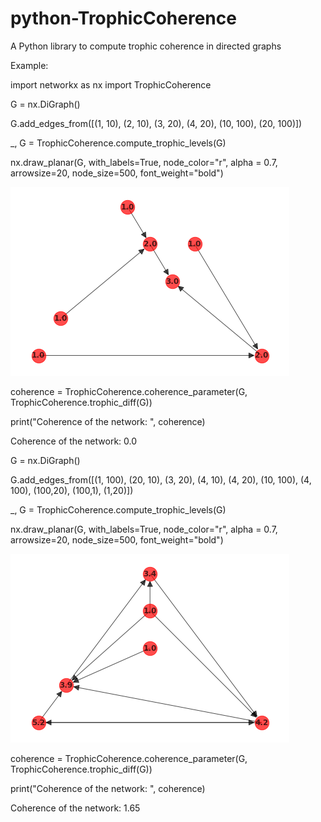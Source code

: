 # python-TrophicCoherence
A Python library to compute trophic coherence in directed graphs

Example:

import networkx as nx
import TrophicCoherence

G = nx.DiGraph()

G.add_edges_from([(1, 10), (2, 10), (3, 20), (4, 20), (10, 100), (20, 100)])

_, G = TrophicCoherence.compute_trophic_levels(G)

nx.draw_planar(G, with_labels=True, node_color="r", alpha = 0.7, arrowsize=20,
               node_size=500, font_weight="bold")
               
![Screenshot](example1.png)

coherence = TrophicCoherence.coherence_parameter(G, TrophicCoherence.trophic_diff(G))

print("Coherence of the network: ", coherence)

Coherence of the network: 0.0



G = nx.DiGraph()

G.add_edges_from([(1, 100), (20, 10), (3, 20), (4, 10), (4, 20), (10, 100), (4, 100), (100,20), (100,1), (1,20)])

_, G = TrophicCoherence.compute_trophic_levels(G)

nx.draw_planar(G, with_labels=True, node_color="r", alpha = 0.7, arrowsize=20,
               node_size=500, font_weight="bold")

![Screenshot](example4.png)

coherence = TrophicCoherence.coherence_parameter(G, TrophicCoherence.trophic_diff(G))

print("Coherence of the network: ", coherence)

Coherence of the network: 1.65
